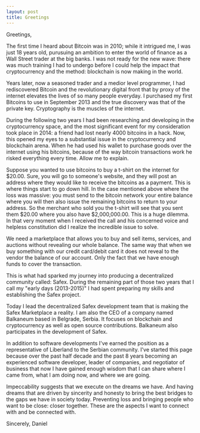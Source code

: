 ```yaml
---
layout: post
title: Greetings
---
```


Greetings, 

The first time I heard about Bitcoin was in 2010; while it intrigued me, I was just 18 years old, purusuing an ambition to enter the world of finance as a Wall Street trader at the big banks. I was not ready for the new wave: there was much training I had to undergo before I could help the impact that cryptocurrency and the method: blockchain is now making in the world. 

Years later, now a seasoned trader and a medior level programmer, I had rediscovered Bitcoin and the revolutionary digital front that by proxy of the internet elevates the lives of so many people everyday. I purchased my first Bitcoins to use in September 2013 and the true discovery was that of the private key. Cryptography is the muscles of the internet. 

During the following two years I had been researching and developing in the cryptocurrency space, and the most significant event for my consideration took place in 2014: a friend had lost nearly 4000 bitcoins in a hack. Now, this opened my eyes to a substantial issue in the cryptocurrency and blockchain arena. When he had used his wallet to purchase goods over the internet using his bitcoins, because of the way bitcoin transactions work he risked everything every time. Allow me to explain.

Suppose you wanted to use bitcoins to buy a t-shirt on the internet for $20.00. Sure, you will go to someone's website, and they will post an address where they would like to receive the bitcoins as a payment. This is where things start to go down hill. In the case mentioned above where the loss was massive: you must send to the bitcoin network your entire balance where you will then also issue the remaining bitcoins to return to your address. So the merchant who sold you the t-shirt will see that you sent them $20.00 where you also have $2,000,000.00. This is a huge dilemma. In that very moment when I received the call and his concerned voice and helpless constitution did I realize the incredible issue to solve.

We need a marketplace that allows you to buy and sell items, services, and auctions without revealing our whole balance. The same way that when we buy something with our credit card/debit card it does not reveal to the vendor the balance of our account. Only the fact that we have enough funds to cover the transaction. 

This is what had sparked my journey into producing a decentralized community called: Safex. During the remaining part of those two years that I call my "early days (2013-2015)" I had spent preparing my skills and establishing the Safex project. 

Today I lead the decentralized Safex development team that is making the Safex Marketplace a reality.
I am also the CEO of a company named Balkaneum based in Belgrade, Serbia. It focuses on blockchain and cryptocurrency as well as
open source contributions. Balkaneum also participates in the development of Safex.
 
In addition to software developments I've earned the position as a representative of Liberland to the Serbian community. I've started this page because over the past half decade and the past 8 years becoming an experienced software developer, leader of companies, and negotiator of business that now I have gained enough wisdom that I can share where I came from, what I am doing now, and where we are going. 

Impeccability suggests that we execute on the dreams we have. And having dreams that are driven by sincerity and honesty to bring the best bridges to the gaps we have in society today. Preventing loss and bringing people who want to be close: closer together. These are the aspects I want to connect with and be connected with.

Sincerely,
Daniel


